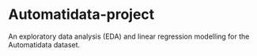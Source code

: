 # Automatidata-project
An exploratory data analysis (EDA) and linear regression modelling for the Automatidata dataset.
